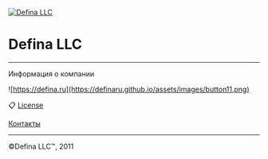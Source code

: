 [![Defina LLC](https://defina.ru/uploads/2019/06/icon-white-fm.png)](https://defina.ru)
# Defina LLC

***

Информация о компании

![https://defina.ru](https://definaru.github.io/assets/images/button11.png)

:clipboard: [License](https://github.com/DefinaCorporation/Defina-LLC/blob/master/LICENSE)

[Контакты](https://defina.ru/contact)

***
&copy;Defina LLC&trade;, 2011
